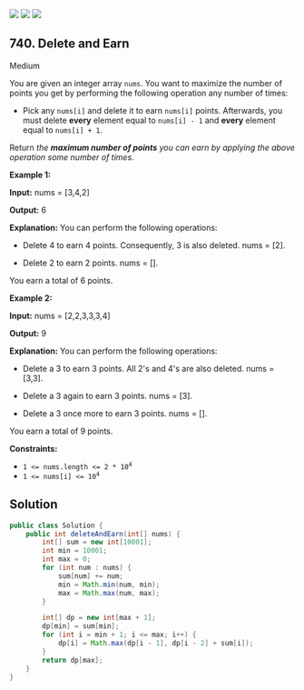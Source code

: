 [![](https://img.shields.io/github/stars/javadev/LeetCode-in-Java?label=Stars&style=flat-square)](https://github.com/javadev/LeetCode-in-Java)
[![](https://img.shields.io/github/forks/javadev/LeetCode-in-Java?label=Fork%20me%20on%20GitHub%20&style=flat-square)](https://github.com/javadev/LeetCode-in-Java/fork)
[![](https://img.shields.io/badge/-LeetCode%20in%20Kotlin-blue?style=flat-square)](https://github.com/javadev/LeetCode-in-Kotlin)

## 740\. Delete and Earn

Medium

You are given an integer array `nums`. You want to maximize the number of points you get by performing the following operation any number of times:

*   Pick any `nums[i]` and delete it to earn `nums[i]` points. Afterwards, you must delete **every** element equal to `nums[i] - 1` and **every** element equal to `nums[i] + 1`.

Return _the **maximum number of points** you can earn by applying the above operation some number of times_.

**Example 1:**

**Input:** nums = [3,4,2]

**Output:** 6

**Explanation:** You can perform the following operations: 

- Delete 4 to earn 4 points. Consequently, 3 is also deleted. nums = [2]. 

- Delete 2 to earn 2 points. nums = []. 
  
You earn a total of 6 points.

**Example 2:**

**Input:** nums = [2,2,3,3,3,4]

**Output:** 9

**Explanation:** You can perform the following operations: 

- Delete a 3 to earn 3 points. All 2's and 4's are also deleted. nums = [3,3]. 

- Delete a 3 again to earn 3 points. nums = [3]. 

- Delete a 3 once more to earn 3 points. nums = []. 
  
You earn a total of 9 points.

**Constraints:**

*   <code>1 <= nums.length <= 2 * 10<sup>4</sup></code>
*   <code>1 <= nums[i] <= 10<sup>4</sup></code>

## Solution

```java
public class Solution {
    public int deleteAndEarn(int[] nums) {
        int[] sum = new int[10001];
        int min = 10001;
        int max = 0;
        for (int num : nums) {
            sum[num] += num;
            min = Math.min(num, min);
            max = Math.max(num, max);
        }

        int[] dp = new int[max + 1];
        dp[min] = sum[min];
        for (int i = min + 1; i <= max; i++) {
            dp[i] = Math.max(dp[i - 1], dp[i - 2] + sum[i]);
        }
        return dp[max];
    }
}
```